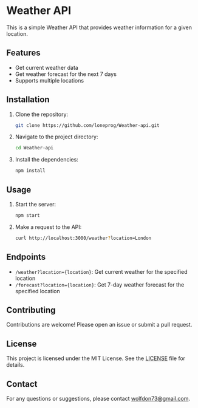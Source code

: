 # Weather API

This is a simple Weather API that provides weather information for a given location.

## Features

- Get current weather data
- Get weather forecast for the next 7 days
- Supports multiple locations

## Installation

1. Clone the repository:
    ```sh
    git clone https://github.com/loneprog/Weather-api.git
    ```
2. Navigate to the project directory:
    ```sh
    cd Weather-api
    ```
3. Install the dependencies:
    ```sh
    npm install
    ```

## Usage

1. Start the server:
    ```sh
    npm start
    ```
2. Make a request to the API:
    ```sh
    curl http://localhost:3000/weather?location=London
    ```

## Endpoints

- `/weather?location={location}`: Get current weather for the specified location
- `/forecast?location={location}`: Get 7-day weather forecast for the specified location

## Contributing

Contributions are welcome! Please open an issue or submit a pull request.

## License

This project is licensed under the MIT License. See the [LICENSE](LICENSE) file for details.

## Contact

For any questions or suggestions, please contact [wolfdon73@gmail.com](mailto:wolfdon73@gmail.com).